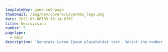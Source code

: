 ```yaml
---
templateKey: game-sub-page
thumbnail: /img/dev/covers/CoverA01_logo.png
date: 2021-03-06T05:10:14.676Z
title: Necrovision
number: 5
pagetype:
  - main
description: "Generate Lorem Ipsum placeholder text. Select the number of characters, words, sentences or paragraphs, and hit generate!"
---
```




